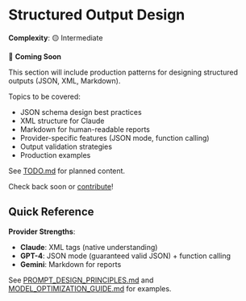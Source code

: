 # Structured Output Design

**Complexity**: 🟡 Intermediate

🚧 **Coming Soon**

This section will include production patterns for designing structured outputs (JSON, XML, Markdown).

Topics to be covered:
- JSON schema design best practices
- XML structure for Claude
- Markdown for human-readable reports
- Provider-specific features (JSON mode, function calling)
- Output validation strategies
- Production examples

See [TODO.md](../TODO.md) for planned content.

Check back soon or [contribute](../CONTRIBUTING.md)!

## Quick Reference

**Provider Strengths**:
- **Claude**: XML tags (native understanding)
- **GPT-4**: JSON mode (guaranteed valid JSON) + function calling
- **Gemini**: Markdown for reports

See [PROMPT_DESIGN_PRINCIPLES.md](../PROMPT_DESIGN_PRINCIPLES.md#output-structure-design) and [MODEL_OPTIMIZATION_GUIDE.md](../MODEL_OPTIMIZATION_GUIDE.md) for examples.
